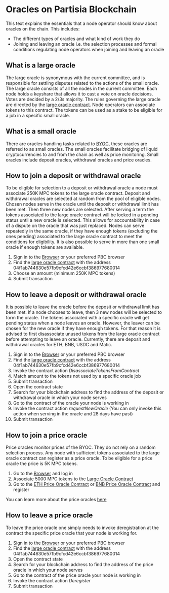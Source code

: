 # Oracles on Partisia Blockchain

This text explains the essentials that a node operator should know about oracles on the chain. This includes: 

- The different types of oracles and what kind of work they do
- Joining and leaving an oracle i.e. the selection processes and formal conditions regulating node operators when joining and leaving an oracle



## What is a large oracle

The large oracle is synonymous with the current committee, and is responsible for settling disputes related to the actions of the small oracle. The large oracle consists of all the nodes in the current committee. Each node holds a keyshare that allows it to cast a vote on oracle decisions. Votes are decided by a 2/3s majority. The rules governing the large oracle are directed by the [large oracle contract](https://browser.partisiablockchain.com/contracts/04f1ab744630e57fb9cfcd42e6ccbf386977680014). Node operators can associate tokens to this contract. The tokens can be used as a stake to be eligible for a job in a specific small oracle.

## What is a small oracle

There are oracles handling tasks related to [BYOC](../pbc-fundamentals/byoc.md), these oracles are referred to as small oracles. The small oracles facilitate bridging of liquid cryptocurrencies to and from the chain as well as price monitoring. Small oracles include deposit oracles, withdrawal oracles and price oracles. 

## How to join a deposit or withdrawal oracle

To be eligible for selection to a deposit or withdrawal oracle a node must associate 250K MPC tokens to the large oracle contract. Deposit and withdrawal oracles are selected at random from the pool of eligible nodes. Chosen nodes serve in the oracle until the deposit or withdrawal limit has been met. Then three new nodes are selected. After serving a term the tokens associated to the large oracle contract will be locked in a pending status until a new oracle is selected. This allows for accountability in case of a dispute on the oracle that was just replaced. Nodes can serve repeatedly in the same oracle, if they have enough tokens (excluding the ones pending) associated to the large oracle contract to meet the conditions for eligibility. It is also possible to serve in more than one small oracle if enough tokens are available.

1. Sign in to the [Browser](https://browser.partisiablockchain.com/) or your preferred PBC browser    
2. Find the [large oracle contract](https://browser.partisiablockchain.com/contracts/04f1ab744630e57fb9cfcd42e6ccbf386977680014/associateTokensToContract) with the address 04f1ab744630e57fb9cfcd42e6ccbf386977680014    
3. Choose an amount (minimum 250K MPC tokens)    
4. Submit transaction    

## How to leave a deposit or withdrawal oracle

It is possible to leave the oracle before the deposit or withdrawal limit has been met. If a node chooses to leave, then 3 new nodes will be selected to form the oracle. The tokens associated with a specific oracle will get pending status when a node leaves an oracle. However, the leaver can be chosen for the new oracle if they have enough tokens. For that reason it is advised to first disassociate unused tokens from the large oracle contract before attempting to leave an oracle.
Currently, there are deposit and withdrawal oracles for ETH, BNB, USDC and Matic.

1. Sign in to the [Browser](https://browser.partisiablockchain.com/) or your preferred PBC browser
2. Find the [large oracle contract](https://browser.partisiablockchain.com/contracts/04f1ab744630e57fb9cfcd42e6ccbf386977680014/disassociateTokensFromContract) with the address 04f1ab744630e57fb9cfcd42e6ccbf386977680014
3. Invoke the contract action _DisassociateTokensFromContract_
4. Match amount to the tokens not used by a specific oracle job
5. Submit transaction
6. Open the contract state
7. Search for your blockchain address to find the address of the deposit or withdrawal oracle in which your node serves
8. Go to the contract of the oracle your node is working in
9. Invoke the contract action _requestNewOracle_ (You can only invoke this action when serving in the oracle and 28 days have past)
10. Submit transaction

## How to join a price oracle

Price oracles monitor prices of the BYOC. They do not rely on a random selection process. Any node with sufficient tokens associated to the large oracle contract can register as a price oracle. To be eligible for a price oracle the price is 5K MPC tokens.

1. Go to the [Browser](https://browser.partisiablockchain.com/) and log in
2. Associate 5000 MPC tokens to the [Large Oracle Contract](https://browser.partisiablockchain.com/contracts/04f1ab744630e57fb9cfcd42e6ccbf386977680014/associateTokensToContract)    
4. Go to the [ETH Price Oracle Contract](https://browser.partisiablockchain.com/contracts/0485010babcdb7aa56a0da57a840d81e2ea5f5705d/register) or [BNB Price Oracle Contract](https://browser.partisiablockchain.com/contracts/049abfc6e763e8115e886fd1f7811944f43b533c39/register) and register

You can learn more about the price oracles [here](price-oracle.md) 

## How to leave a price oracle

To leave the price oracle one simply needs to invoke deregistration at the contract the specific price oracle that your node is working for.

1. Sign in to the [Browser](https://browser.partisiablockchain.com/) or your preferred PBC browser
2. Find the [large oracle contract](https://browser.partisiablockchain.com/contracts/04f1ab744630e57fb9cfcd42e6ccbf386977680014) with the address 04f1ab744630e57fb9cfcd42e6ccbf386977680014
3. Open the contract state
4. Search for your blockchain address to find the address of the price oracle in which your node serves
5. Go to the contract of the price oracle your node is working in 
6. Invoke the contract action _Deregister_
7. Submit transaction
